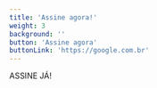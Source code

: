 ```yaml
---
title: 'Assine agora!'
weight: 3
background: ''
button: 'Assine agora'
buttonLink: 'https://google.com.br'
---
```


ASSINE JÁ!